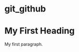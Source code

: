 # git_github
 <!DOCTYPE html>
<html>
<body>

<h1>My First Heading</h1>
<p>My first paragraph.</p>

</body>
</html> 
